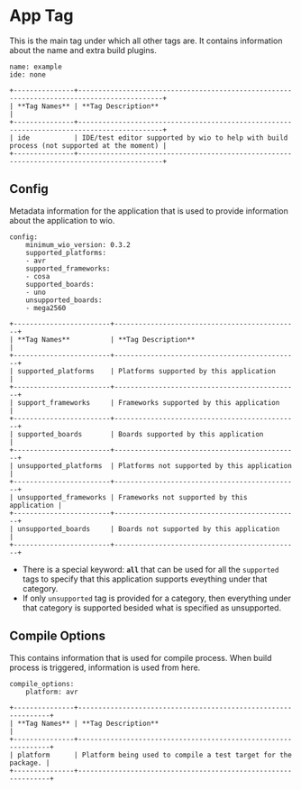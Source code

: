 # App Tag
This is the main tag under which all other tags are. It contains information about the name and extra build plugins.

```
name: example
ide: none
```

```eval_rst
+---------------+-------------------------------------------------------------------------------------------+
| **Tag Names** | **Tag Description**                                                                       |
+---------------+-------------------------------------------------------------------------------------------+
| ide           | IDE/test editor supported by wio to help with build process (not supported at the moment) |
+---------------+-------------------------------------------------------------------------------------------+
```

## Config
Metadata information for the application that is used to provide information about the application to wio.
```
config:
    minimum_wio_version: 0.3.2
    supported_platforms:
    - avr
    supported_frameworks:
    - cosa
    supported_boards:
    - uno
    unsupported_boards:
    - mega2560
```

```eval_rst
+------------------------+----------------------------------------------+
| **Tag Names**          | **Tag Description**                          |
+------------------------+----------------------------------------------+
| supported_platforms    | Platforms supported by this application      |
+------------------------+----------------------------------------------+
| support_frameworks     | Frameworks supported by this application     |
+------------------------+----------------------------------------------+
| supported_boards       | Boards supported by this application         |
+------------------------+----------------------------------------------+
| unsupported_platforms  | Platforms not supported by this application  |
+------------------------+----------------------------------------------+
| unsupported_frameworks | Frameworks not supported by this application |
+------------------------+----------------------------------------------+
| unsupported_boards     | Boards not supported by this application     |
+------------------------+----------------------------------------------+
```

* There is a special keyword: **`all`** that can be used for all the `supported` tags to specify that this application supports eveything under that category.
* If only `unsupported` tag is provided for a category, then everything under that category is supported besided what is specified as unsupported.

## Compile Options
This contains information that is used for compile process. When build process is triggered, information is used from here.
```
compile_options:
    platform: avr
```

```eval_rst
+---------------+---------------------------------------------------------------+
| **Tag Names** | **Tag Description**                                           |
+---------------+---------------------------------------------------------------+
| platform      | Platform being used to compile a test target for the package. |
+---------------+---------------------------------------------------------------+
```

